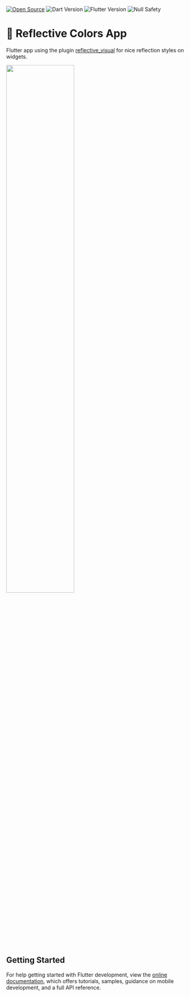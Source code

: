 [![Open Source](https://badges.frapsoft.com/os/v1/open-source.svg?v=103)](https://opensource.org/)
![Dart Version](https://img.shields.io/static/v1?label=dart&message=2.19.3&color=00579d)
![Flutter Version](https://img.shields.io/static/v1?label=flutter&message=3.0.0&color=42a5f5)
![Null Safety](https://img.shields.io/static/v1?label=null-safety&message=done&color=success)

# 🪩 Reflective Colors App

Flutter app using the plugin  [reflective_visual](https://pub.dev/packages/reflective_visual) for nice reflection styles on widgets.

<p align="middle">
<div width="20%"></div>
<img src="https://github.com/jonathan1313/reflective_colors/blob/main/assets/images/app_example.gif?raw=true" width="60%">
<div width="20%"></div>
</p>

## Getting Started

For help getting started with Flutter development, view the
[online documentation](https://docs.flutter.dev/), which offers tutorials,
samples, guidance on mobile development, and a full API reference.
